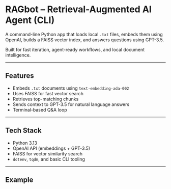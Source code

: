 # RAGbot – Retrieval-Augmented AI Agent (CLI)

A command-line Python app that loads local `.txt` files, embeds them using OpenAI, builds a FAISS vector index, and answers questions using GPT-3.5.

Built for fast iteration, agent-ready workflows, and local document intelligence.

---

## Features

- Embeds `.txt` documents using `text-embedding-ada-002`
- Uses FAISS for fast vector search
- Retrieves top-matching chunks
- Sends context to GPT-3.5 for natural language answers
- Terminal-based Q&A loop

---

## Tech Stack

- Python 3.13
- OpenAI API (embeddings + GPT-3.5)
- FAISS for vector similarity search
- `dotenv`, `tqdm`, and basic CLI tooling

---

## Example


